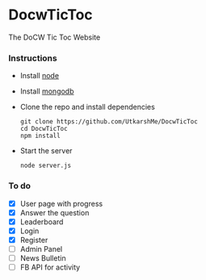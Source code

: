 # DocwTicToc
The DoCW Tic Toc Website

### Instructions
  - Install [node](https://nodejs.org/en/download/)
  - Install [mongodb](https://www.mongodb.com/download-center)
  - Clone the repo and install dependencies
  
        git clone https://github.com/UtkarshMe/DocwTicToc
        cd DocwTicToc
        npm install

  - Start the server
  
        node server.js

### To do
  - [x] User page with progress
  - [x] Answer the question
  - [x] Leaderboard
  - [x] Login
  - [x] Register
  - [ ] Admin Panel
  - [ ] News Bulletin
  - [ ] FB API for activity
